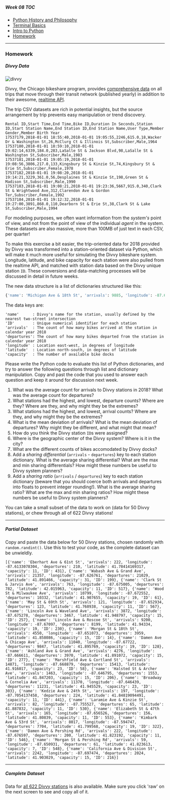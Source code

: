 ##### Week 08 TOC
- [Python History and Philosophy](readme.md)
- [Terminal Basics](terminal.md)
- [Intro to Python](python.md)
- [Homework](homework.md)

-----

### Homework

##### Divvy Data

![divvy](https://dailynorthwestern.com/wp-content/uploads/2016/06/divvyfile-1-900x600.jpg)

Divvy, the Chicago bikeshare program, provides [comprehensive data](https://www.divvybikes.com/system-data) on all trips that move through their transit network (published yearly) in addition to their awesome, [realtime API](https://feeds.divvybikes.com/stations/stations.json). 

The trip CSV datasets are rich in potential insights, but the source arrangement by trip prevents easy manipulation or trend discovery. 

```csv
Rental ID,Start Time,End Time,Bike ID,Duration In Seconds,Station ID,Start Station Name,End Station ID,End Station Name,User Type,Member Gender,Member Birth Year
17537179,2018-01-01 18:55:40,2018-01-01 19:05:55,2246,615.0,18,Wacker Dr & Washington St,26,McClurg Ct & Illinois St,Subscriber,Male,1964
17537180,2018-01-01 18:59:10,2018-01-01 19:02:14,6339,184.0,283,LaSalle St & Jackson Blvd,98,LaSalle St & Washington St,Subscriber,Male,1983
17537181,2018-01-01 19:05:19,2018-01-01 19:08:56,3806,217.0,133,Kingsbury St & Kinzie St,74,Kingsbury St & Erie St,Subscriber,Female,1978
17537182,2018-01-01 19:08:20,2018-01-01 19:14:21,3229,361.0,56,Desplaines St & Kinzie St,198,Green St & Madison St,Subscriber,Male,1990
17537183,2018-01-01 19:08:21,2018-01-01 19:23:36,5667,915.0,340,Clark St & Wrightwood Ave,312,Clarendon Ave & Gordon Ter,Subscriber,Female,1992
17537184,2018-01-01 19:12:32,2018-01-01 19:27:00,3891,868.0,110,Dearborn St & Erie St,38,Clark St & Lake St,Subscriber,Male,1994
```

For modeling purposes, we often want information from the *system's* point of view, and not from the point of view of the individual *agent* in the system. These datasets are also massive, more than 100MB of just text in each CSV, per quarter! 

To make this exercise a bit easier, the trip-oriented data for 2018 provided by Divvy was transformed into a station-oriented dataset via Python, which will make it much more useful for simulating the Divvy bikeshare system. Longitude, latitude, and bike capacity for each station were also pulled from the realtime API, and matched with station data based on the Divvy unique station `ID`. These conversions and data-matching processes will be discussed in detail in future weeks.

The new data structure is a list of dictionaries structured like this:

```python
{'name': 'Michigan Ave & 18th St', 'arrivals': 9885, 'longitude': -87.62455, 'departures': 9412, 'latitude': 41.857813, 'capacity': 23, 'ID': 273}
```

The data keys are:

```
'name'      : Divvy's name for the station, usually defined by the nearest two-street intersection
'ID'        : Unique numerical identifier for each station
'arrivals'  : The count of how many bikes arrived at the station in calendar year 2018
'departures': The count of how many bikes departed from the station in calendar year 2018
'longitude' : Location east-west, in degrees of longitude
'latitude'  : Location north-south, in degrees of latitude
'capacity'  : The number of available bike docks
```

Please write the Python code to evaluate this list of Python dictionaries, and try to answer the following questions through list and dictionary manipulation. Copy and past the code that you used to answer each question and keep it around for discussion next week.

1. What was the average count for arrivals to Divvy stations in 2018? What was the average count for departures?
2. What stations had the highest, and lowest, departure counts? Where are they? Where are they, and why might they be the extremes?
3. What stations had the highest, and lowest, arrival counts? Where are they, and why might they be the extremes?
4. What is the mean deviation of arrivals? What is the mean deviation of departures? Why might they be different, and what might that mean?
4. How do you think the Divvy station `ID`s were assigned?
5. Where is the geographic center of the Divvy system? Where is it in the city?
6. What are the different counts of bikes accomodated by Divvy docks? 
7. Add a *sharing differential* (`arrivals` - `departures`) key to each station dictionary. What is the average sharing differential? What are the max and min sharing differentials? How might these numbers be useful to Divvy system planners?
8. Add a *sharing ratio* (`arrivals` / `departures`) key to each station dictionary (beware that you should coerce both arrivals and departures into floats to prevent integer rounding!). What is the average sharing ratio? What are the max and min sharing ratios? How might these numbers be useful to Divvy system planners?

You can take a small subset of the data to work on (data for 50 Divvy stations), or chew through all of 622 Divvy stations!

-----

##### Partial Dataset

Copy and paste the data below for 50 Divvy stations, chosen randomly with `random.randint()`. Use this to test your code, as the complete dataset can be unwieldly.

```
[{'name': 'Eberhart Ave & 61st St', 'arrivals': 222, 'longitude': -87.6133078304, 'departures': 210, 'latitude': 41.78414169317, 'capacity': 11, 'ID': 431}, {'name': 'Wabash Ave & Grand Ave', 'arrivals': 21357, 'longitude': -87.626761, 'departures': 21029, 'latitude': 41.891466, 'capacity': 31, 'ID': 199}, {'name': 'Clark St & Jarvis Ave', 'arrivals': 763, 'longitude': -87.675005, 'departures': 782, 'latitude': 42.015963, 'capacity': 11, 'ID': 517}, {'name': 'Wood St & Milwaukee Ave', 'arrivals': 10799, 'longitude': -87.672552, 'departures': 10332, 'latitude': 41.907655, 'capacity': 19, 'ID': 61}, {'name': 'May St & 69th St', 'arrivals': 121, 'longitude': -87.652934, 'departures': 123, 'latitude': 41.768938, 'capacity': 11, 'ID': 567}, {'name': 'Lincoln Ave & Waveland Ave', 'arrivals': 3872, 'longitude': -87.675278, 'departures': 3467, 'latitude': 41.948797, 'capacity': 15, 'ID': 257}, {'name': 'Lincoln Ave & Roscoe St', 'arrivals': 9200, 'longitude': -87.67097, 'departures': 8199, 'latitude': 41.94334, 'capacity': 19, 'ID': 230}, {'name': 'Morgan St & 18th St', 'arrivals': 4550, 'longitude': -87.651073, 'departures': 3959, 'latitude': 41.858086, 'capacity': 15, 'ID': 14}, {'name': 'Damen Ave & Chicago Ave', 'arrivals': 11040, 'longitude': -87.67722, 'departures': 9847, 'latitude': 41.895769, 'capacity': 19, 'ID': 128}, {'name': 'Ashland Ave & Grand Ave', 'arrivals': 4276, 'longitude': -87.666611, 'departures': 3970, 'latitude': 41.891072, 'capacity': 15, 'ID': 277}, {'name': 'Marshfield Ave & Cortland St', 'arrivals': 14871, 'longitude': -87.668879, 'departures': 15413, 'latitude': 41.916017, 'capacity': 23, 'ID': 58}, {'name': 'Halsted St & Archer Ave', 'arrivals': 1463, 'longitude': -87.646795, 'departures': 1553, 'latitude': 41.847203, 'capacity': 15, 'ID': 206}, {'name': 'Broadway & Cornelia Ave', 'arrivals': 11370, 'longitude': -87.646439, 'departures': 11231, 'latitude': 41.945529, 'capacity': 23, 'ID': 303}, {'name': 'Kedzie Ave & 24th St', 'arrivals': 197, 'longitude': -87.7054137458, 'departures': 224, 'latitude': 41.84819094491, 'capacity': 11, 'ID': 441}, {'name': 'Laramie Ave & Kinzie St', 'arrivals': 82, 'longitude': -87.755527, 'departures': 65, 'latitude': 41.887832, 'capacity': 11, 'ID': 530}, {'name': 'Elizabeth St & 47th St', 'arrivals': 165, 'longitude': -87.656526, 'departures': 156, 'latitude': 41.80839, 'capacity': 11, 'ID': 553}, {'name': 'Kimbark Ave & 53rd St', 'arrivals': 8017, 'longitude': -87.594747, 'departures': 7704, 'latitude': 41.799568, 'capacity': 19, 'ID': 322}, {'name': 'Damen Ave & Pershing Rd', 'arrivals': 222, 'longitude': -87.676597, 'departures': 200, 'latitude': 41.823192, 'capacity': 11, 'ID': 546}, {'name': 'Morgan St & Pershing Rd', 'arrivals': 59, 'longitude': -87.650931, 'departures': 61, 'latitude': 41.823613, 'capacity': 7, 'ID': 548}, {'name': 'California Ave & Division St', 'arrivals': 2242, 'longitude': -87.697474, 'departures': 2024, 'latitude': 41.903029, 'capacity': 15, 'ID': 216}]
```

-----

##### Complete Dataset

Data for [all 622 Divvy stations](data.txt) is also available. Make sure you click 'raw' on the next screen to see and copy all of it.
